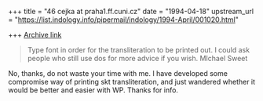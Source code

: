 +++
title = "46 cejka at praha1.ff.cuni.cz"
date = "1994-04-18"
upstream_url = "https://list.indology.info/pipermail/indology/1994-April/001020.html"

+++
[Archive link](https://list.indology.info/pipermail/indology/1994-April/001020.html)

> Type font in order for the transliteration to be printed out.  I could ask
> people who still use dos for more advice if you wish.
>                                                       MIchael Sweet
>  
> 

No, thanks, do not waste your time with me. I have developed some compromise 
way of printing skt transliteration, and just wandered whether it would be 
better and easier with WP. Thanks for info.






